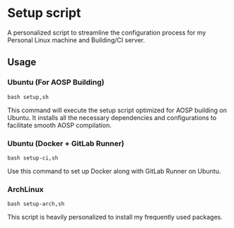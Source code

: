 # Setup script

A personalized script to streamline the configuration process for my Personal Linux machine and Building/CI server.

## Usage

### Ubuntu (For AOSP Building)
```
bash setup,sh
```

This command will execute the setup script optimized for AOSP building on Ubuntu. It installs all the necessary dependencies and configurations to facilitate smooth AOSP compilation.

### Ubuntu (Docker + GitLab Runner)
```
bash setup-ci,sh
```

Use this command to set up Docker along with GitLab Runner on Ubuntu.

### ArchLinux
```
bash setup-arch,sh
```
This script is heavily personalized to install my frequently used packages.
